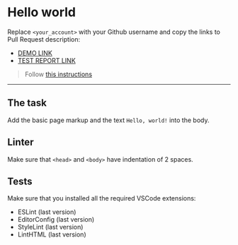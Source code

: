 # Hello world

Replace `<your_account>` with your Github username and copy the links to Pull Request description:
- [DEMO LINK](https://RostyslavKuzmych.github.io/layout_hello-world/)
- [TEST REPORT LINK](https://RostyslavKuzmych.github.io/layout_hello-world/report/html_report/)

> Follow [this instructions](https://mate-academy.github.io/layout_task-guideline/#how-to-solve-the-layout-tasks-on-github)
___

## The task

Add the basic page markup and the text `Hello, world!` into the body.

## Linter

Make sure that `<head>` and `<body>` have indentation of 2 spaces.

## Tests

Make sure that you installed all the required VSCode extensions:

- ESLint (last version)
- EditorConfig (last version)
- StyleLint (last version)
- LintHTML (last version)
